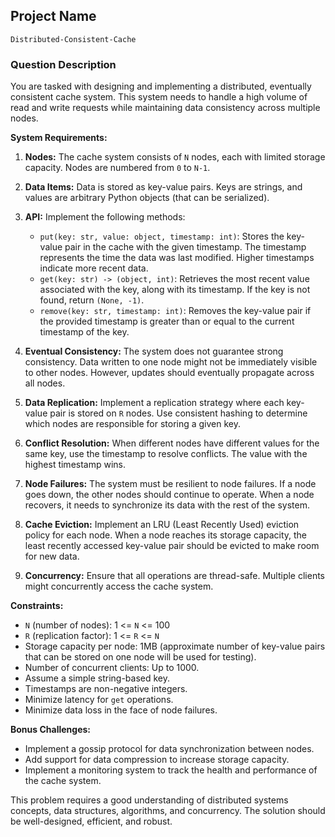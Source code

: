 ## Project Name

```
Distributed-Consistent-Cache
```

### Question Description

You are tasked with designing and implementing a distributed, eventually consistent cache system. This system needs to handle a high volume of read and write requests while maintaining data consistency across multiple nodes.

**System Requirements:**

1.  **Nodes:** The cache system consists of `N` nodes, each with limited storage capacity. Nodes are numbered from `0` to `N-1`.

2.  **Data Items:** Data is stored as key-value pairs. Keys are strings, and values are arbitrary Python objects (that can be serialized).

3.  **API:** Implement the following methods:

    *   `put(key: str, value: object, timestamp: int)`: Stores the key-value pair in the cache with the given timestamp. The timestamp represents the time the data was last modified. Higher timestamps indicate more recent data.
    *   `get(key: str) -> (object, int)`: Retrieves the most recent value associated with the key, along with its timestamp. If the key is not found, return `(None, -1)`.
    *   `remove(key: str, timestamp: int)`: Removes the key-value pair if the provided timestamp is greater than or equal to the current timestamp of the key.

4.  **Eventual Consistency:** The system does not guarantee strong consistency. Data written to one node might not be immediately visible to other nodes. However, updates should eventually propagate across all nodes.

5.  **Data Replication:** Implement a replication strategy where each key-value pair is stored on `R` nodes. Use consistent hashing to determine which nodes are responsible for storing a given key.

6.  **Conflict Resolution:** When different nodes have different values for the same key, use the timestamp to resolve conflicts. The value with the highest timestamp wins.

7.  **Node Failures:** The system must be resilient to node failures. If a node goes down, the other nodes should continue to operate. When a node recovers, it needs to synchronize its data with the rest of the system.

8.  **Cache Eviction:** Implement an LRU (Least Recently Used) eviction policy for each node. When a node reaches its storage capacity, the least recently accessed key-value pair should be evicted to make room for new data.

9.  **Concurrency:** Ensure that all operations are thread-safe. Multiple clients might concurrently access the cache system.

**Constraints:**

*   `N` (number of nodes): 1 <= `N` <= 100
*   `R` (replication factor): 1 <= `R` <= `N`
*   Storage capacity per node: 1MB (approximate number of key-value pairs that can be stored on one node will be used for testing).
*   Number of concurrent clients: Up to 1000.
*   Assume a simple string-based key.
*   Timestamps are non-negative integers.
*   Minimize latency for `get` operations.
*   Minimize data loss in the face of node failures.

**Bonus Challenges:**

*   Implement a gossip protocol for data synchronization between nodes.
*   Add support for data compression to increase storage capacity.
*   Implement a monitoring system to track the health and performance of the cache system.

This problem requires a good understanding of distributed systems concepts, data structures, algorithms, and concurrency. The solution should be well-designed, efficient, and robust.

